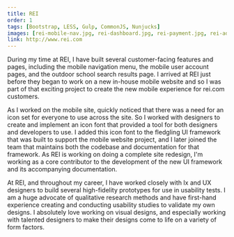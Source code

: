 ```yaml
---
title: REI
order: 1
tags: [Bootstrap, LESS, Gulp, CommonJS, Nunjucks]
images: [rei-mobile-nav.jpg, rei-dashboard.jpg, rei-payment.jpg, rei-addresses.jpg]
link: http://www.rei.com
---
```


During my time at REI, I have built several customer-facing features and pages, including the mobile navigation menu, the mobile user account pages, and the outdoor school search results page.  I arrived at REI just before they began to work on a new in-house mobile website and so I was part of that exciting project to create the new mobile experience for rei.com customers.

As I worked on the mobile site, quickly noticed that there was a need for an icon set for everyone to use across the site.  So I worked with designers to create and implement an icon font that provided a tool for both designers and developers to use.  I added this icon font to the fledgling UI framework that was built to support the mobile website project, and I later joined the team that maintains both the codebase and documentation for that framework.  As REI is working on doing a complete site redesign, I'm working as a core contributor to the development of the new UI framework and its accompanying documentation.

At REI, and throughout my career, I have worked closely with Ix and UX designers to build several high-fidelity prototypes for use in usability tests.  I am a huge advocate of qualitative research methods and have first-hand experience creating and conducting usability studies to validate my own designs.  I absolutely love working on visual designs, and especially working with talented designers to make their designs come to life on a variety of form factors.